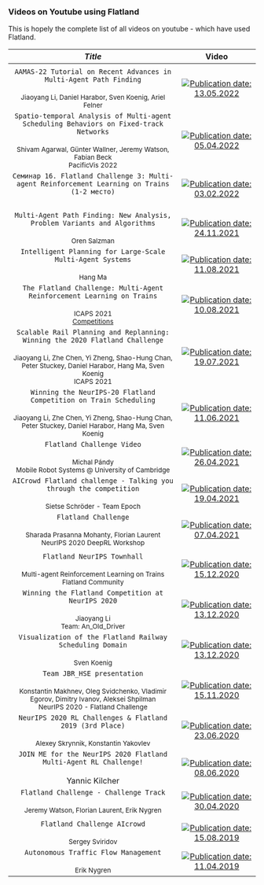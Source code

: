 ### Videos on Youtube using Flatland

This is hopely the complete list of all videos on youtube - which have used
Flatland.

|                                                               *Title*                                                               |                                                                                                                    Video                                                                                                                    |
|:-----------------------------------------------------------------------------------------------------------------------------------:|:-------------------------------------------------------------------------------------------------------------------------------------------------------------------------------------------------------------------------------------------:|
|||
| ```AAMAS-22 Tutorial on Recent Advances in Multi-Agent Path Finding```<br> <br> <sup>Jiaoyang Li, Daniel Harabor, Sven Koenig, Ariel Felner</sup>  | [![Publication date: 13.05.2022](https://img.youtube.com/vi/H3wRCZf_Mrs/mqdefault.jpg "AAMAS-22 Tutorial on Recent Advances in Multi-Agent Path Finding")](https://www.youtube.com/watch?v=H3wRCZf_Mrs&t=5461s)               |
| ```Spatio-temporal Analysis of Multi-agent Scheduling Behaviors on Fixed-track Networks```<br> <br> <sup>Shivam Agarwal, Günter Wallner, Jeremy Watson, Fabian Beck</sup><br><sup>PacificVis 2022 </sup> | [![Publication date: 05.04.2022](https://img.youtube.com/vi/olQw9bw2KR4/mqdefault.jpg "Spatio-temporal Analysis of Multi-agent Scheduling Behaviors on Fixed-track Networks -PacificVis '22")](https://www.youtube.com/watch?v=olQw9bw2KR4) |
| ```Семинар 16. Flatland Challenge 3: Multi-agent Reinforcement Learning on Trains (1-2 место)```<br> <br> <sup>  </sup> | [![Publication date: 03.02.2022](https://img.youtube.com/vi/oQiCDSfwqI8/mqdefault.jpg "Семинар 16. Flatland Challenge 3: Multi-agent Reinforcement Learning on Trains (1-2 место)")](https://www.youtube.com/watch?v=oQiCDSfwqI8)      |
|||
|   ```Multi-Agent Path Finding: New Analysis, Problem Variants and Algorithms```<br> <br> <sup>Oren Salzman  </sup>   |[![Publication date: 24.11.2021](https://img.youtube.com/vi/NsrCFR4vDxo/mqdefault.jpg "Oren Salzman: Multi-Agent Path Finding: New Analysis, Problem Variants and Algorithms")](https://www.youtube.com/watch?v=NsrCFR4vDxo)|
|              ```Intelligent Planning for Large-Scale Multi-Agent Systems```<br> <br> <sup>Hang Ma</sup>               |[![Publication date: 11.08.2021](https://img.youtube.com/vi/Fu5j7FVzF5c/mqdefault.jpg "Intelligent Planning for Large-Scale Multi-Agent Systems - Hang Ma")](https://www.youtube.com/watch?v=Fu5j7FVzF5c&t=265s)|
|    ```The Flatland Challenge: Multi-Agent Reinforcement Learning on Trains```<br> <br> <sup>ICAPS 2021</sup><br><sup>[Competitions](https://icaps21.icaps-conference.org/Competitions/)</sup>    |[![Publication date: 10.08.2021](https://img.youtube.com/vi/baRffuFM7lE/mqdefault.jpg "ICAPS 2021 The Flatland Challenge: Multi-Agent Reinforcement Learning on Trains")](https://www.youtube.com/watch?v=baRffuFM7lE)|
|   ```Scalable Rail Planning and Replanning: Winning the 2020 Flatland Challenge```<br> <br> <sup>Jiaoyang Li, Zhe Chen, Yi Zheng, Shao-Hung Chan, Peter Stuckey, Daniel Harabor, Hang Ma, Sven Koenig</sup><br><sup>ICAPS 2021</sup>   |[![Publication date: 19.07.2021](https://img.youtube.com/vi/Pw4GBL1UhPA/mqdefault.jpg "ICAPS 2021 - Scalable Rail Planning and Replanning: Winning the 2020 Flatland Challenge")](https://www.youtube.com/watch?v=Pw4GBL1UhPA&t=317s)|
|            ```Winning the NeurIPS-20 Flatland Competition on Train Scheduling```<br> <br> <sup>Jiaoyang Li, Zhe Chen, Yi Zheng, Shao-Hung Chan, Peter Stuckey, Daniel Harabor, Hang Ma, Sven Koenig</sup>             |[![Publication date: 11.06.2021](https://img.youtube.com/vi/BAubIPTEbtY/mqdefault.jpg "Winning the NeurIPS-20 Flatland Competition on Train Scheduling")](https://www.youtube.com/watch?v=BAubIPTEbtY)|
|         ```Flatland Challenge Video```<br> <br> <sup>Michal Pándy</sup><br><sup>Mobile Robot Systems @ University of Cambridge</sup>          |[![Publication date: 26.04.2021](https://img.youtube.com/vi/w75DbrgBQ2c/mqdefault.jpg "Flatland Challenge Video (Mobile Robot Systems @ University of Cambridge)")](https://www.youtube.com/watch?v=w75DbrgBQ2c)|
|             ```AICrowd Flatland challenge - Talking you through the competition```<br> <br> <sup>Sietse Schröder - Team Epoch</sup>             |[![Publication date: 19.04.2021](https://img.youtube.com/vi/O2-EbInQ5sQ/mqdefault.jpg "AICrowd Flatland challenge - Talking you through the competition")](https://www.youtube.com/watch?v=O2-EbInQ5sQ)|
|                     ```Flatland Challenge```<br> <br> <sup>Sharada Prasanna Mohanty, Florian Laurent</sup><br><sup> NeurIPS 2020 DeepRL Workshop </sup>                     |[![Publication date: 07.04.2021](https://img.youtube.com/vi/nbNJ8wjH2nw/mqdefault.jpg "Flatland Challenge at NeurIPS 2020 DeepRL Workshop")](https://www.youtube.com/watch?v=nbNJ8wjH2nw)|
|||
|                            ```Flatland NeurIPS Townhall```<br> <br> <sup>Multi-agent Reinforcement Learning on Trains</sup><br><sup>Flatland Community</sup>                             |[![Publication date: 15.12.2020](https://img.youtube.com/vi/wDKbL7CuHpQ/mqdefault.jpg "Flatland NeurIPS Townhall")](https://www.youtube.com/watch?v=wDKbL7CuHpQ&t=9s)|
|                    ```Winning the Flatland Competition at NeurIPS 2020```<br> <br>   <sup>Jiaoyang Li</sup><br><sup>Team: An_Old_Driver</sup>                    |[![Publication date: 13.12.2020](https://img.youtube.com/vi/pNbFDVXkHQ0/mqdefault.jpg "Winning the Flatland Competition at NeurIPS 2020")](https://www.youtube.com/watch?v=pNbFDVXkHQ0&t=421s)|
|                 ```Visualization of the Flatland Railway Scheduling Domain```<br> <br> <sup>Sven Koenig</sup>                  |[![Publication date: 13.12.2020](https://img.youtube.com/vi/IhHrUZtu75w/mqdefault.jpg "Visualization of the Flatland Railway Scheduling Domain")](https://www.youtube.com/watch?v=IhHrUZtu75w)|
|                ```Team JBR_HSE presentation```<br> <br> <sup>Konstantin Makhnev, Oleg Svidchenko, Vladimir Egorov, Dimitry Ivanov, Aleksei Shpilman</sup><br><sup> NeurIPS 2020 - Flatland Challenge</sup>                 |[![Publication date: 15.11.2020](https://img.youtube.com/vi/qpe12tW9iOA/mqdefault.jpg "Team JBR_HSE presentation (NeurIPS 2020 Flatland Challenge)")](https://www.youtube.com/watch?v=qpe12tW9iOA)|
| ```NeurIPS 2020 RL Challenges & Flatland 2019 (3rd Place)```<br> <br> <sup>Alexey Skrynnik, Konstantin Yakovlev</sup> |[![Publication date: 23.06.2020](https://img.youtube.com/vi/fXisPnZfzss/mqdefault.jpg "NeurIPS 2020 RL Challenges & Flatland 2019 (3rd Place) - Alexey Skrynnik & Konstantin Yakovlev")](https://www.youtube.com/watch?v=fXisPnZfzss?t=1386)|
|       ```JOIN ME for the NeurIPS 2020 Flatland Multi-Agent RL Challenge!```<br> <br>Yannic Kilcher<sup>  </sup>        |[![Publication date: 08.06.2020](https://img.youtube.com/vi/cvkeWwDQr0A/mqdefault.jpg "JOIN ME for the NeurIPS 2020 Flatland Multi-Agent RL Challenge!")](https://www.youtube.com/watch?v=cvkeWwDQr0A)|
| ```Flatland Challenge - Challenge Track```<br> <br> <sup>Jeremy Watson, Florian Laurent, Erik Nygren</sup> |[![Publication date: 30.04.2020](https://img.youtube.com/vi/rGzXsOC7qXg/mqdefault.jpg "Flatland Challenge - Challenge Track - Jeremy Watson, Florian Laurent &Erik Nygren")](https://www.youtube.com/watch?v=rGzXsOC7qXg)|
|||
|        ```Flatland Challenge AIcrowd```<br> <br> <sup>Sergey Sviridov</sup>         |[![Publication date: 15.08.2019](https://img.youtube.com/vi/oJCxvQdK_sY/mqdefault.jpg "Flatland Challenge AIcrowd - Sergey Sviridov")](https://www.youtube.com/watch?v=oJCxvQdK_sY)|
| ```Autonomous Traffic Flow Management```<br> <br> <sup>Erik Nygren</sup>         |[![Publication date: 11.04.2019](https://img.youtube.com/vi/VX9yt5mWzDk/mqdefault.jpg "Autonomous Traffic Flow Management")](https://www.youtube.com/watch?v=VX9yt5mWzDk)|


 
 